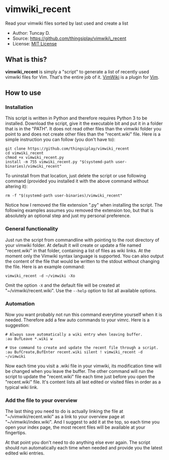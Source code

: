 # vimwiki\_recent

Read your vimwiki files sorted by last used and create a list

- Author: Tuncay D.
- Source: https://github.com/thingsiplay/vimwiki\_recent
- License: [MIT License](LICENSE)

## What is this?

**vimwiki_recent** is simply a "script" to generate a list of recently used
vimwiki files for Vim. That's the entire job of it.
[VimWiki](https://github.com/vimwiki/vimwiki) is a plugin for
[Vim](https://vimdoc.sourceforge.net).

## How to use

### Installation

This script is written in Python and therefore requires Python 3 to be
installed. Download the script, give it the executable bit and put it in a
folder that is in the "PATH". It does not read other files than the vimwiki
folder you point to and does not create other files than the "recent.wiki"
file. Here is a simple instruction you can follow (you don't have to):

    git clone https://github.com/thingsiplay/vimwiki_recent
    cd vimwiki_recent
    chmod +x vimwiki_recent.py
    install -m 755 vimwiki_recent.py "$(systemd-path user-binaries)/vimwiki_recent"

To uninstall from that location, just delete the script or use following
command (provided you installed it with the above command without altering it):

    rm -f "$(systemd-path user-binaries)/vimwiki_recent"

Notice how I removed the file extension ".py" when installing the script. The
following examples assumes you removed the extension too, but that is
absolutely an optional step and just my personal preference.

### General functionality

Just run the script from commandline with pointing to the root directory of
your vimwiki folder. At default it will create or update a file named
"recent.wiki" in that folder, containing a list of files as wiki links.  At the
moment only the Vimwiki syntax language is supported. You can also output the
content of the file that would be written to the stdout without changing the
file. Here is an example command:

    vimwiki_recent -d ~/vimwiki -Xo

Omit the option `-X` and the default file will be created at
"~/vimwiki/recent.wiki". Use the `--help` option to list all available options.

### Automation

Now you want probably not run this command everytime yourself when it is
needed. Therefore add a few auto commands to your vimrc. Here is a suggestion:

    # Always save automatically a wiki entry when leaving buffer.
    :au BufLeave *.wiki w

    # Use command to create and update the recent file through a script.
    :au BufCreate,BufEnter recent.wiki silent ! vimwiki_recent -d ~/vimwiki

Now each time you visit a .wiki file in your vimwiki, its modification time
will be changed when you leave the buffer. The other command will run the
script to update the "recent.wiki" file each time just before you open the
"recent.wiki" file. It's content lists all last edited or visited files in
order as a typical wiki link.

### Add the file to your overview

The last thing you need to do is actually linking the file at
"~/vimwiki/recent.wiki" as a link to your overview page at
"~/vimwiki/index.wiki". And I suggest to add it at the top, so each time you
open your index page, the most recent files will be available at your
fingertips.

At that point you don't need to do anything else ever again. The script should
run automatically each time when needed and provide you the latest edited wiki
entries.
